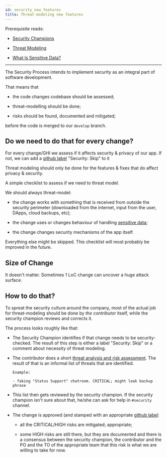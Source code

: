 ```yaml
---
id: security_new_features
title: Threat-modeling new features
---
```


Prerequisite reads:

- [Security Champions](./security_champions.md)

- [Threat Modeling](./security_threat_modeling.md)

- [What Is Sensitive Data?](./security_sensitive_data.md)

---

The Security Process intends to implement security as an integral part of
software development.

That means that

- the code changes codebase should be assessed;

- threat-modelling should be done;

- risks should be found, documented and mitigated;

before the code is merged to our `develop` branch.


## Do we need to do that for every change?

For every change/GHI we assess if it affects security & privacy of our app. If
not, we can add a [github label](./security_github_labels.md) "Security: Skip" to it

Threat modeling should only be done for the features & fixes that do affect
privacy & security.

A simple checklist to assess if we need to threat model.

We should always threat-model:

- the change works with something that is received from outside the security perimeter (downloaded from the internet, input from the user, DApps, cloud backups, etc);

- the change uses or changes behaviour of handling [sensitive data](./security_sensitive_data.md);

- the change changes security mechanisms of the app itself.

Everything else might be skipped. This checklist will most probably be improved
in the future.


## Size of Change

It doesn't matter. Sometimes 1 LoC change can uncover a huge attack surface.


## How to do that?

To spreat the security culture around the company, most of the actual job for
threat-modeling should be done by *the contributor* itself, while the security
champion reviews and corrects it.

The process looks roughly like that:

- The Security Champion identifies if that change needs to be security-checked.
The result of this step is either a label "Security: Skip" or a comment about
necessity of threat modeling.

- The contributor does a short [threat analysis and risk assessment](./security_threat_modeling.md). The result of that is an informal list of threats that are identified.

    ```
    Example:

    - faking "Status Support" chatroom. CRITICAL; might leak backup phrase

    ```

- This list then gets reviewed by the security champion. If the security
champion isn't sure about that, he/she can ask for help in `#security` channel.

- The change is approved (and stamped with an appropriate [github label](./security_github_labels.md):
    
    - all the CRITICAL/HIGH risks are mitigated;
appropriate;

    - some HIGH risks are still there, but they are documented and there is
    a consensus between the security champion, the contributor and the PO and
    the TO of the appropriate team that this risk is what we are willing to
    take for now.
